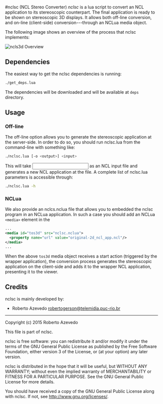#nclsc (NCL Stereo Converter)
*nclsc* is a lua script to convert an NCL application to its stereoscopic
counterpart. The final application is ready to be shown on stereoscopic 3D
displays. It allows both off-line conversion, and on-line (client-side)
conversion---through an NCLua media object.

The following image shows an overview of the process that nclsc implements:

![ncls3d Overview](http://www.telemidia.puc-rio.br/~robertogerson/ncls3d_overview.png)

## Dependencies
The easiest way to get the nclsc dependencies is running:

```bash
./get_deps.lua
```
The dependencies will be downloaded and will be available at `deps` directory.

## Usage
### Off-line
The off-line option allows you to generate the stereoscopic application at the
server-side. In order to do so, you should run nclsc.lua from the command-line
with something like:

```bash
./nclsc.lua [-o <output>] <input>
```

This will take <input> as an NCL input file and generates a new NCL application
at the <output> file. A complete list of nclsc.lua parameters is accessible
through:

```bash
./nclsc.lua -h
```

### NCLua
We also provide an nclcs.nclua file that allows you to embedded the nclsc
program in an NCLua application. In such a case you should add an NCLua 
`<media>` element in the

```xml
...
<media id="tos3d" src="nclsc.nclua">
  <property name="url" value="original-2d_ncl_app.ncl"/>
</media>
...
```
When the above `tos3d` media object receives a start action (triggered by the
wrapper application), the conversion process generates the stereoscopic
application on the client-side and adds it to the wrapper NCL application,
presenting it to the viewer.

## Credits
nclsc is mainly developed by:

  * Roberto Azevedo <robertogerson@telemidia.puc-rio.br>

----
Copyright (c) 2015 Roberto Azevedo

This file is part of nclsc.

nclsc is free software: you can redistribute it and/or modify
it under the terms of the GNU General Public License as published by
the Free Software Foundation, either version 3 of the License, or
(at your option) any later version.

nclsc is distributed in the hope that it will be useful,
but WITHOUT ANY WARRANTY; without even the implied warranty of
MERCHANTABILITY or FITNESS FOR A PARTICULAR PURPOSE.  See the
GNU General Public License for more details.

You should have received a copy of the GNU General Public License
along with nclsc. If not, see <http://www.gnu.org/licenses/>.

